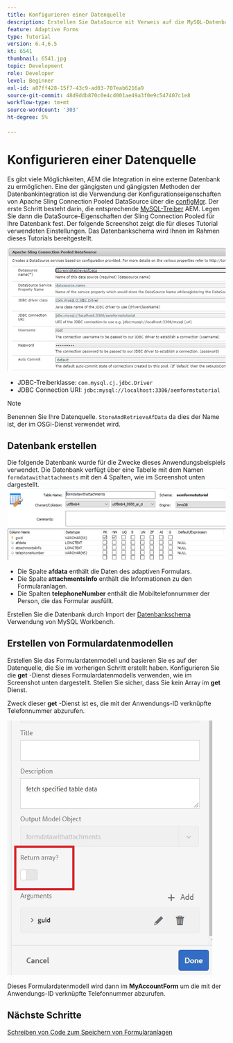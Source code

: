```yaml
---
title: Konfigurieren einer Datenquelle
description: Erstellen Sie DataSource mit Verweis auf die MySQL-Datenbank
feature: Adaptive Forms
type: Tutorial
version: 6.4,6.5
kt: 6541
thumbnail: 6541.jpg
topic: Development
role: Developer
level: Beginner
exl-id: a87ff428-15f7-43c9-ad03-707eab6216a9
source-git-commit: 48d9ddb870c0e4cd001ae49a3f0e9c547407c1e8
workflow-type: tm+mt
source-wordcount: '303'
ht-degree: 5%

---
```


# Konfigurieren einer Datenquelle

Es gibt viele Möglichkeiten, AEM die Integration in eine externe Datenbank zu ermöglichen. Eine der gängigsten und gängigsten Methoden der Datenbankintegration ist die Verwendung der Konfigurationseigenschaften von Apache Sling Connection Pooled DataSource über die [configMgr](http://localhost:4502/system/console/configMgr).
Der erste Schritt besteht darin, die entsprechende [MySQL-Treiber](https://mvnrepository.com/artifact/mysql/mysql-connector-java) AEM.
Legen Sie dann die DataSource-Eigenschaften der Sling Connection Pooled für Ihre Datenbank fest. Der folgende Screenshot zeigt die für dieses Tutorial verwendeten Einstellungen. Das Datenbankschema wird Ihnen im Rahmen dieses Tutorials bereitgestellt.

![data-source](assets/data-source.JPG)


* JDBC-Treiberklasse: `com.mysql.cj.jdbc.Driver`
* JDBC Connection URI: `jdbc:mysql://localhost:3306/aemformstutorial`

>[!NOTE]
>Benennen Sie Ihre Datenquelle. `StoreAndRetrieveAfData` da dies der Name ist, der im OSGi-Dienst verwendet wird.


## Datenbank erstellen


Die folgende Datenbank wurde für die Zwecke dieses Anwendungsbeispiels verwendet. Die Datenbank verfügt über eine Tabelle mit dem Namen `formdatawithattachments` mit den 4 Spalten, wie im Screenshot unten dargestellt.
![data-base](assets/table-schema.JPG)

* Die Spalte **afdata** enthält die Daten des adaptiven Formulars.
* Die Spalte **attachmentsInfo** enthält die Informationen zu den Formularanlagen.
* Die Spalten **telephoneNumber** enthält die Mobiltelefonnummer der Person, die das Formular ausfüllt.

Erstellen Sie die Datenbank durch Import der [Datenbankschema](assets/data-base-schema.sql)
Verwendung von MySQL Workbench.

## Erstellen von Formulardatenmodellen

Erstellen Sie das Formulardatenmodell und basieren Sie es auf der Datenquelle, die Sie im vorherigen Schritt erstellt haben.
Konfigurieren Sie die **get** -Dienst dieses Formulardatenmodells verwenden, wie im Screenshot unten dargestellt.
Stellen Sie sicher, dass Sie kein Array im **get** Dienst.

Zweck dieser **get** -Dienst ist es, die mit der Anwendungs-ID verknüpfte Telefonnummer abzurufen.

![get-service](assets/get-service.JPG)

Dieses Formulardatenmodell wird dann im **MyAccountForm** um die mit der Anwendungs-ID verknüpfte Telefonnummer abzurufen.

## Nächste Schritte

[Schreiben von Code zum Speichern von Formularanlagen](./store-form-attachments.md)
